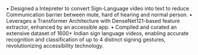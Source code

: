 • Designed a Intepreter to convert Sign-Language video into text to reduce Communication barrier between
 mute, hard of hearing and normal person.
 • Leverages a Transformer Architecture with DenseNet121-based feature extractor, enhanced by an accessible app.
 • Compiled and curated an extensive dataset of 1600+ Indian sign language videos, enabling accurate recognition and
 classification of up to 4 distinct signing gestures, revolutionizing accessibility technology.
